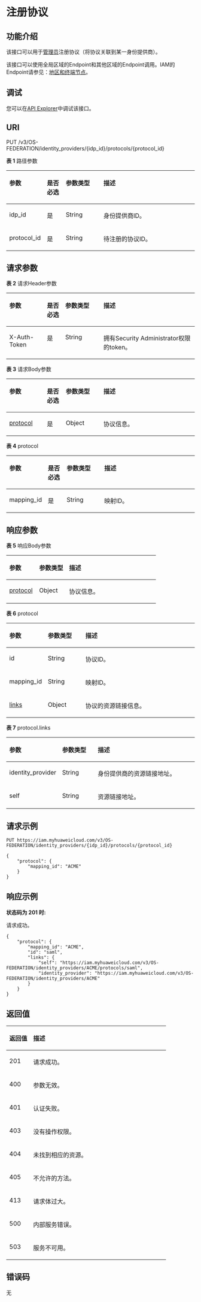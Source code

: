 # 注册协议<a name="iam_13_0404"></a>

## 功能介绍<a name="zh-cn_topic_0224276985_section034010528490"></a>

该接口可以用于[管理员](https://support.huaweicloud.com/usermanual-iam/iam_01_0001.html)注册协议（将协议关联到某一身份提供商）。

该接口可以使用全局区域的Endpoint和其他区域的Endpoint调用。IAM的Endpoint请参见：[地区和终端节点](https://developer.huaweicloud.com/endpoint?IAM)。

## 调试<a name="section14797152381520"></a>

您可以在[API Explorer](https://apiexplorer.developer.huaweicloud.com/apiexplorer/doc?product=IAM&api=KeystoneCreateProtocol)中调试该接口。

## URI<a name="zh-cn_topic_0224276985_section4341125219493"></a>

PUT /v3/OS-FEDERATION/identity\_providers/\{idp\_id\}/protocols/\{protocol\_id\}

**表 1**  路径参数

<a name="zh-cn_topic_0224276985_table1434215520495"></a>
<table><thead align="left"><tr id="zh-cn_topic_0224276985_row03422052184915"><th class="cellrowborder" valign="top" width="20%" id="mcps1.2.5.1.1"><p id="zh-cn_topic_0224276985_p834215215498"><a name="zh-cn_topic_0224276985_p834215215498"></a><a name="zh-cn_topic_0224276985_p834215215498"></a>参数</p>
</th>
<th class="cellrowborder" valign="top" width="10%" id="mcps1.2.5.1.2"><p id="zh-cn_topic_0224276985_p234320526492"><a name="zh-cn_topic_0224276985_p234320526492"></a><a name="zh-cn_topic_0224276985_p234320526492"></a>是否必选</p>
</th>
<th class="cellrowborder" valign="top" width="20%" id="mcps1.2.5.1.3"><p id="zh-cn_topic_0224276985_p1634345264914"><a name="zh-cn_topic_0224276985_p1634345264914"></a><a name="zh-cn_topic_0224276985_p1634345264914"></a>参数类型</p>
</th>
<th class="cellrowborder" valign="top" width="50%" id="mcps1.2.5.1.4"><p id="zh-cn_topic_0224276985_p10343135212495"><a name="zh-cn_topic_0224276985_p10343135212495"></a><a name="zh-cn_topic_0224276985_p10343135212495"></a>描述</p>
</th>
</tr>
</thead>
<tbody><tr id="zh-cn_topic_0224276985_row173423528492"><td class="cellrowborder" valign="top" width="20%" headers="mcps1.2.5.1.1 "><p id="zh-cn_topic_0224276985_p17343135214913"><a name="zh-cn_topic_0224276985_p17343135214913"></a><a name="zh-cn_topic_0224276985_p17343135214913"></a>idp_id</p>
</td>
<td class="cellrowborder" valign="top" width="10%" headers="mcps1.2.5.1.2 "><p id="zh-cn_topic_0224276985_p734475218490"><a name="zh-cn_topic_0224276985_p734475218490"></a><a name="zh-cn_topic_0224276985_p734475218490"></a>是</p>
</td>
<td class="cellrowborder" valign="top" width="20%" headers="mcps1.2.5.1.3 "><p id="zh-cn_topic_0224276985_p153444523493"><a name="zh-cn_topic_0224276985_p153444523493"></a><a name="zh-cn_topic_0224276985_p153444523493"></a>String</p>
</td>
<td class="cellrowborder" valign="top" width="50%" headers="mcps1.2.5.1.4 "><p id="zh-cn_topic_0224276985_p134475234912"><a name="zh-cn_topic_0224276985_p134475234912"></a><a name="zh-cn_topic_0224276985_p134475234912"></a>身份提供商ID。</p>
</td>
</tr>
<tr id="zh-cn_topic_0224276985_row133421152174919"><td class="cellrowborder" valign="top" width="20%" headers="mcps1.2.5.1.1 "><p id="zh-cn_topic_0224276985_p9344852194914"><a name="zh-cn_topic_0224276985_p9344852194914"></a><a name="zh-cn_topic_0224276985_p9344852194914"></a>protocol_id</p>
</td>
<td class="cellrowborder" valign="top" width="10%" headers="mcps1.2.5.1.2 "><p id="zh-cn_topic_0224276985_p153441152194914"><a name="zh-cn_topic_0224276985_p153441152194914"></a><a name="zh-cn_topic_0224276985_p153441152194914"></a>是</p>
</td>
<td class="cellrowborder" valign="top" width="20%" headers="mcps1.2.5.1.3 "><p id="zh-cn_topic_0224276985_p634512525498"><a name="zh-cn_topic_0224276985_p634512525498"></a><a name="zh-cn_topic_0224276985_p634512525498"></a>String</p>
</td>
<td class="cellrowborder" valign="top" width="50%" headers="mcps1.2.5.1.4 "><p id="zh-cn_topic_0224276985_p43455520492"><a name="zh-cn_topic_0224276985_p43455520492"></a><a name="zh-cn_topic_0224276985_p43455520492"></a>待注册的协议ID。</p>
</td>
</tr>
</tbody>
</table>

## 请求参数<a name="zh-cn_topic_0224276985_section123451552164914"></a>

**表 2**  请求Header参数

<a name="zh-cn_topic_0224276985_HeaderParameter"></a>
<table><thead align="left"><tr id="zh-cn_topic_0224276985_row1434614526497"><th class="cellrowborder" valign="top" width="20%" id="mcps1.2.5.1.1"><p id="zh-cn_topic_0224276985_p2346115219496"><a name="zh-cn_topic_0224276985_p2346115219496"></a><a name="zh-cn_topic_0224276985_p2346115219496"></a>参数</p>
</th>
<th class="cellrowborder" valign="top" width="9.700000000000001%" id="mcps1.2.5.1.2"><p id="zh-cn_topic_0224276985_p113465521496"><a name="zh-cn_topic_0224276985_p113465521496"></a><a name="zh-cn_topic_0224276985_p113465521496"></a>是否必选</p>
</th>
<th class="cellrowborder" valign="top" width="20.3%" id="mcps1.2.5.1.3"><p id="zh-cn_topic_0224276985_p16347852114916"><a name="zh-cn_topic_0224276985_p16347852114916"></a><a name="zh-cn_topic_0224276985_p16347852114916"></a>参数类型</p>
</th>
<th class="cellrowborder" valign="top" width="50%" id="mcps1.2.5.1.4"><p id="zh-cn_topic_0224276985_p15347165254919"><a name="zh-cn_topic_0224276985_p15347165254919"></a><a name="zh-cn_topic_0224276985_p15347165254919"></a>描述</p>
</th>
</tr>
</thead>
<tbody><tr id="zh-cn_topic_0224276985_row10346152184920"><td class="cellrowborder" valign="top" width="20%" headers="mcps1.2.5.1.1 "><p id="zh-cn_topic_0224276985_p1034805244912"><a name="zh-cn_topic_0224276985_p1034805244912"></a><a name="zh-cn_topic_0224276985_p1034805244912"></a>X-Auth-Token</p>
</td>
<td class="cellrowborder" valign="top" width="9.700000000000001%" headers="mcps1.2.5.1.2 "><p id="zh-cn_topic_0224276985_p6348152194910"><a name="zh-cn_topic_0224276985_p6348152194910"></a><a name="zh-cn_topic_0224276985_p6348152194910"></a>是</p>
</td>
<td class="cellrowborder" valign="top" width="20.3%" headers="mcps1.2.5.1.3 "><p id="zh-cn_topic_0224276985_p16349145211495"><a name="zh-cn_topic_0224276985_p16349145211495"></a><a name="zh-cn_topic_0224276985_p16349145211495"></a>String</p>
</td>
<td class="cellrowborder" valign="top" width="50%" headers="mcps1.2.5.1.4 "><p id="zh-cn_topic_0224276985_p20349175294919"><a name="zh-cn_topic_0224276985_p20349175294919"></a><a name="zh-cn_topic_0224276985_p20349175294919"></a>拥有Security Administrator权限的token。</p>
</td>
</tr>
</tbody>
</table>

**表 3**  请求Body参数

<a name="zh-cn_topic_0224276985_requestParameter"></a>
<table><thead align="left"><tr id="zh-cn_topic_0224276985_row163491752164917"><th class="cellrowborder" valign="top" width="20%" id="mcps1.2.5.1.1"><p id="zh-cn_topic_0224276985_p235010522496"><a name="zh-cn_topic_0224276985_p235010522496"></a><a name="zh-cn_topic_0224276985_p235010522496"></a>参数</p>
</th>
<th class="cellrowborder" valign="top" width="10%" id="mcps1.2.5.1.2"><p id="zh-cn_topic_0224276985_p43501452194918"><a name="zh-cn_topic_0224276985_p43501452194918"></a><a name="zh-cn_topic_0224276985_p43501452194918"></a>是否必选</p>
</th>
<th class="cellrowborder" valign="top" width="20%" id="mcps1.2.5.1.3"><p id="zh-cn_topic_0224276985_p73511152144919"><a name="zh-cn_topic_0224276985_p73511152144919"></a><a name="zh-cn_topic_0224276985_p73511152144919"></a>参数类型</p>
</th>
<th class="cellrowborder" valign="top" width="50%" id="mcps1.2.5.1.4"><p id="zh-cn_topic_0224276985_p335119521495"><a name="zh-cn_topic_0224276985_p335119521495"></a><a name="zh-cn_topic_0224276985_p335119521495"></a>描述</p>
</th>
</tr>
</thead>
<tbody><tr id="zh-cn_topic_0224276985_row193491552204918"><td class="cellrowborder" valign="top" width="20%" headers="mcps1.2.5.1.1 "><p id="zh-cn_topic_0224276985_p19351195214494"><a name="zh-cn_topic_0224276985_p19351195214494"></a><a name="zh-cn_topic_0224276985_p19351195214494"></a><a href="#zh-cn_topic_0224276985_request_Rq1343Protocol">protocol</a></p>
</td>
<td class="cellrowborder" valign="top" width="10%" headers="mcps1.2.5.1.2 "><p id="zh-cn_topic_0224276985_p103511520495"><a name="zh-cn_topic_0224276985_p103511520495"></a><a name="zh-cn_topic_0224276985_p103511520495"></a>是</p>
</td>
<td class="cellrowborder" valign="top" width="20%" headers="mcps1.2.5.1.3 "><p id="zh-cn_topic_0224276985_p1835175218493"><a name="zh-cn_topic_0224276985_p1835175218493"></a><a name="zh-cn_topic_0224276985_p1835175218493"></a>Object</p>
</td>
<td class="cellrowborder" valign="top" width="50%" headers="mcps1.2.5.1.4 "><p id="zh-cn_topic_0224276985_p123524524493"><a name="zh-cn_topic_0224276985_p123524524493"></a><a name="zh-cn_topic_0224276985_p123524524493"></a>协议信息。</p>
</td>
</tr>
</tbody>
</table>

**表 4**  protocol

<a name="zh-cn_topic_0224276985_request_Rq1343Protocol"></a>
<table><thead align="left"><tr id="zh-cn_topic_0224276985_row135285218498"><th class="cellrowborder" valign="top" width="20%" id="mcps1.2.5.1.1"><p id="zh-cn_topic_0224276985_p935335219499"><a name="zh-cn_topic_0224276985_p935335219499"></a><a name="zh-cn_topic_0224276985_p935335219499"></a>参数</p>
</th>
<th class="cellrowborder" valign="top" width="10%" id="mcps1.2.5.1.2"><p id="zh-cn_topic_0224276985_p635312525495"><a name="zh-cn_topic_0224276985_p635312525495"></a><a name="zh-cn_topic_0224276985_p635312525495"></a>是否必选</p>
</th>
<th class="cellrowborder" valign="top" width="20%" id="mcps1.2.5.1.3"><p id="zh-cn_topic_0224276985_p33535520491"><a name="zh-cn_topic_0224276985_p33535520491"></a><a name="zh-cn_topic_0224276985_p33535520491"></a>参数类型</p>
</th>
<th class="cellrowborder" valign="top" width="50%" id="mcps1.2.5.1.4"><p id="zh-cn_topic_0224276985_p1335416523496"><a name="zh-cn_topic_0224276985_p1335416523496"></a><a name="zh-cn_topic_0224276985_p1335416523496"></a>描述</p>
</th>
</tr>
</thead>
<tbody><tr id="zh-cn_topic_0224276985_row335245274911"><td class="cellrowborder" valign="top" width="20%" headers="mcps1.2.5.1.1 "><p id="zh-cn_topic_0224276985_p735410529498"><a name="zh-cn_topic_0224276985_p735410529498"></a><a name="zh-cn_topic_0224276985_p735410529498"></a>mapping_id</p>
</td>
<td class="cellrowborder" valign="top" width="10%" headers="mcps1.2.5.1.2 "><p id="zh-cn_topic_0224276985_p18354652124912"><a name="zh-cn_topic_0224276985_p18354652124912"></a><a name="zh-cn_topic_0224276985_p18354652124912"></a>是</p>
</td>
<td class="cellrowborder" valign="top" width="20%" headers="mcps1.2.5.1.3 "><p id="zh-cn_topic_0224276985_p1335485214496"><a name="zh-cn_topic_0224276985_p1335485214496"></a><a name="zh-cn_topic_0224276985_p1335485214496"></a>String</p>
</td>
<td class="cellrowborder" valign="top" width="50%" headers="mcps1.2.5.1.4 "><p id="zh-cn_topic_0224276985_p6354195213497"><a name="zh-cn_topic_0224276985_p6354195213497"></a><a name="zh-cn_topic_0224276985_p6354195213497"></a>映射ID。</p>
</td>
</tr>
</tbody>
</table>

## 响应参数<a name="zh-cn_topic_0224276985_section63547529493"></a>

**表 5**  响应Body参数

<a name="zh-cn_topic_0224276985_responseParameter"></a>
<table><thead align="left"><tr id="zh-cn_topic_0224276985_row16735194010494"><th class="cellrowborder" valign="top" width="20%" id="mcps1.2.4.1.1"><p id="zh-cn_topic_0224276985_p173534084911"><a name="zh-cn_topic_0224276985_p173534084911"></a><a name="zh-cn_topic_0224276985_p173534084911"></a>参数</p>
</th>
<th class="cellrowborder" valign="top" width="20%" id="mcps1.2.4.1.2"><p id="zh-cn_topic_0224276985_p673544012495"><a name="zh-cn_topic_0224276985_p673544012495"></a><a name="zh-cn_topic_0224276985_p673544012495"></a>参数类型</p>
</th>
<th class="cellrowborder" valign="top" width="60%" id="mcps1.2.4.1.3"><p id="zh-cn_topic_0224276985_p973684074910"><a name="zh-cn_topic_0224276985_p973684074910"></a><a name="zh-cn_topic_0224276985_p973684074910"></a>描述</p>
</th>
</tr>
</thead>
<tbody><tr id="zh-cn_topic_0224276985_row18735164019490"><td class="cellrowborder" valign="top" width="20%" headers="mcps1.2.4.1.1 "><p id="zh-cn_topic_0224276985_p97364409492"><a name="zh-cn_topic_0224276985_p97364409492"></a><a name="zh-cn_topic_0224276985_p97364409492"></a><a href="#zh-cn_topic_0224276985_response_Rs1341ProtocolsArritem">protocol</a></p>
</td>
<td class="cellrowborder" valign="top" width="20%" headers="mcps1.2.4.1.2 "><p id="zh-cn_topic_0224276985_p27367408499"><a name="zh-cn_topic_0224276985_p27367408499"></a><a name="zh-cn_topic_0224276985_p27367408499"></a>Object</p>
</td>
<td class="cellrowborder" valign="top" width="60%" headers="mcps1.2.4.1.3 "><p id="zh-cn_topic_0224276985_p1173610403492"><a name="zh-cn_topic_0224276985_p1173610403492"></a><a name="zh-cn_topic_0224276985_p1173610403492"></a>协议信息。</p>
</td>
</tr>
</tbody>
</table>

**表 6**  protocol

<a name="zh-cn_topic_0224276985_response_Rs1341ProtocolsArritem"></a>
<table><thead align="left"><tr id="zh-cn_topic_0224276985_row18133622174914"><th class="cellrowborder" valign="top" width="20%" id="mcps1.2.4.1.1"><p id="zh-cn_topic_0224276985_p1913411221497"><a name="zh-cn_topic_0224276985_p1913411221497"></a><a name="zh-cn_topic_0224276985_p1913411221497"></a>参数</p>
</th>
<th class="cellrowborder" valign="top" width="20%" id="mcps1.2.4.1.2"><p id="zh-cn_topic_0224276985_p1013422284913"><a name="zh-cn_topic_0224276985_p1013422284913"></a><a name="zh-cn_topic_0224276985_p1013422284913"></a>参数类型</p>
</th>
<th class="cellrowborder" valign="top" width="60%" id="mcps1.2.4.1.3"><p id="zh-cn_topic_0224276985_p9134722154914"><a name="zh-cn_topic_0224276985_p9134722154914"></a><a name="zh-cn_topic_0224276985_p9134722154914"></a>描述</p>
</th>
</tr>
</thead>
<tbody><tr id="zh-cn_topic_0224276985_row1133102214490"><td class="cellrowborder" valign="top" width="20%" headers="mcps1.2.4.1.1 "><p id="zh-cn_topic_0224276985_p1513413224497"><a name="zh-cn_topic_0224276985_p1513413224497"></a><a name="zh-cn_topic_0224276985_p1513413224497"></a>id</p>
</td>
<td class="cellrowborder" valign="top" width="20%" headers="mcps1.2.4.1.2 "><p id="zh-cn_topic_0224276985_p1613513220497"><a name="zh-cn_topic_0224276985_p1613513220497"></a><a name="zh-cn_topic_0224276985_p1613513220497"></a>String</p>
</td>
<td class="cellrowborder" valign="top" width="60%" headers="mcps1.2.4.1.3 "><p id="zh-cn_topic_0224276985_p213502215498"><a name="zh-cn_topic_0224276985_p213502215498"></a><a name="zh-cn_topic_0224276985_p213502215498"></a>协议ID。</p>
</td>
</tr>
<tr id="zh-cn_topic_0224276985_row21333224498"><td class="cellrowborder" valign="top" width="20%" headers="mcps1.2.4.1.1 "><p id="zh-cn_topic_0224276985_p813582210494"><a name="zh-cn_topic_0224276985_p813582210494"></a><a name="zh-cn_topic_0224276985_p813582210494"></a>mapping_id</p>
</td>
<td class="cellrowborder" valign="top" width="20%" headers="mcps1.2.4.1.2 "><p id="zh-cn_topic_0224276985_p151354225498"><a name="zh-cn_topic_0224276985_p151354225498"></a><a name="zh-cn_topic_0224276985_p151354225498"></a>String</p>
</td>
<td class="cellrowborder" valign="top" width="60%" headers="mcps1.2.4.1.3 "><p id="zh-cn_topic_0224276985_p2135122294911"><a name="zh-cn_topic_0224276985_p2135122294911"></a><a name="zh-cn_topic_0224276985_p2135122294911"></a>映射ID。</p>
</td>
</tr>
<tr id="zh-cn_topic_0224276985_row1613342210497"><td class="cellrowborder" valign="top" width="20%" headers="mcps1.2.4.1.1 "><p id="zh-cn_topic_0224276985_p12136192234918"><a name="zh-cn_topic_0224276985_p12136192234918"></a><a name="zh-cn_topic_0224276985_p12136192234918"></a><a href="#zh-cn_topic_0224276985_response_Rs1341ProtocolsArritemLinks">links</a></p>
</td>
<td class="cellrowborder" valign="top" width="20%" headers="mcps1.2.4.1.2 "><p id="zh-cn_topic_0224276985_p2013682220493"><a name="zh-cn_topic_0224276985_p2013682220493"></a><a name="zh-cn_topic_0224276985_p2013682220493"></a>Object</p>
</td>
<td class="cellrowborder" valign="top" width="60%" headers="mcps1.2.4.1.3 "><p id="zh-cn_topic_0224276985_p6136222114915"><a name="zh-cn_topic_0224276985_p6136222114915"></a><a name="zh-cn_topic_0224276985_p6136222114915"></a>协议的资源链接信息。</p>
</td>
</tr>
</tbody>
</table>

**表 7**  protocol.links

<a name="zh-cn_topic_0224276985_response_Rs1341ProtocolsArritemLinks"></a>
<table><thead align="left"><tr id="zh-cn_topic_0224276985_row913762217493"><th class="cellrowborder" valign="top" width="20%" id="mcps1.2.4.1.1"><p id="zh-cn_topic_0224276985_p8137172264914"><a name="zh-cn_topic_0224276985_p8137172264914"></a><a name="zh-cn_topic_0224276985_p8137172264914"></a>参数</p>
</th>
<th class="cellrowborder" valign="top" width="20%" id="mcps1.2.4.1.2"><p id="zh-cn_topic_0224276985_p19138162215499"><a name="zh-cn_topic_0224276985_p19138162215499"></a><a name="zh-cn_topic_0224276985_p19138162215499"></a>参数类型</p>
</th>
<th class="cellrowborder" valign="top" width="60%" id="mcps1.2.4.1.3"><p id="zh-cn_topic_0224276985_p10138822144920"><a name="zh-cn_topic_0224276985_p10138822144920"></a><a name="zh-cn_topic_0224276985_p10138822144920"></a>描述</p>
</th>
</tr>
</thead>
<tbody><tr id="zh-cn_topic_0224276985_row913710227497"><td class="cellrowborder" valign="top" width="20%" headers="mcps1.2.4.1.1 "><p id="zh-cn_topic_0224276985_p171387229495"><a name="zh-cn_topic_0224276985_p171387229495"></a><a name="zh-cn_topic_0224276985_p171387229495"></a>identity_provider</p>
</td>
<td class="cellrowborder" valign="top" width="20%" headers="mcps1.2.4.1.2 "><p id="zh-cn_topic_0224276985_p18138192212493"><a name="zh-cn_topic_0224276985_p18138192212493"></a><a name="zh-cn_topic_0224276985_p18138192212493"></a>String</p>
</td>
<td class="cellrowborder" valign="top" width="60%" headers="mcps1.2.4.1.3 "><p id="zh-cn_topic_0224276985_p713962294910"><a name="zh-cn_topic_0224276985_p713962294910"></a><a name="zh-cn_topic_0224276985_p713962294910"></a>身份提供商的资源链接地址。</p>
</td>
</tr>
<tr id="zh-cn_topic_0224276985_row51371422124915"><td class="cellrowborder" valign="top" width="20%" headers="mcps1.2.4.1.1 "><p id="zh-cn_topic_0224276985_p513962234917"><a name="zh-cn_topic_0224276985_p513962234917"></a><a name="zh-cn_topic_0224276985_p513962234917"></a>self</p>
</td>
<td class="cellrowborder" valign="top" width="20%" headers="mcps1.2.4.1.2 "><p id="zh-cn_topic_0224276985_p21391022114911"><a name="zh-cn_topic_0224276985_p21391022114911"></a><a name="zh-cn_topic_0224276985_p21391022114911"></a>String</p>
</td>
<td class="cellrowborder" valign="top" width="60%" headers="mcps1.2.4.1.3 "><p id="zh-cn_topic_0224276985_p914017227496"><a name="zh-cn_topic_0224276985_p914017227496"></a><a name="zh-cn_topic_0224276985_p914017227496"></a>资源链接地址。</p>
</td>
</tr>
</tbody>
</table>

## 请求示例<a name="zh-cn_topic_0224276985_section183641052154913"></a>

```
PUT https://iam.myhuaweicloud.com/v3/OS-FEDERATION/identity_providers/{idp_id}/protocols/{protocol_id}
```

```
{
    "protocol": {
        "mapping_id": "ACME"
    }
}
```

## 响应示例<a name="zh-cn_topic_0224276985_section123651952194911"></a>

**状态码为 201 时:**

请求成功。

```
{
    "protocol": {
        "mapping_id": "ACME",
        "id": "saml",
        "links": {
            "self": "https://iam.myhuaweicloud.com/v3/OS-FEDERATION/identity_providers/ACME/protocols/saml",
            "identity_provider": "https://iam.myhuaweicloud.com/v3/OS-FEDERATION/identity_providers/ACME"
        }
    }
}
```

## 返回值<a name="zh-cn_topic_0224276985_section16367175274915"></a>

<a name="zh-cn_topic_0224276985_table4322"></a>
<table><thead align="left"><tr id="zh-cn_topic_0224276985_row436735213496"><th class="cellrowborder" valign="top" width="15%" id="mcps1.1.3.1.1"><p id="zh-cn_topic_0224276985_p12368125211491"><a name="zh-cn_topic_0224276985_p12368125211491"></a><a name="zh-cn_topic_0224276985_p12368125211491"></a>返回值</p>
</th>
<th class="cellrowborder" valign="top" width="85%" id="mcps1.1.3.1.2"><p id="zh-cn_topic_0224276985_p236815521496"><a name="zh-cn_topic_0224276985_p236815521496"></a><a name="zh-cn_topic_0224276985_p236815521496"></a>描述</p>
</th>
</tr>
</thead>
<tbody><tr id="zh-cn_topic_0224276985_row2367195220496"><td class="cellrowborder" valign="top" width="15%" headers="mcps1.1.3.1.1 "><p id="zh-cn_topic_0224276985_p11368105210490"><a name="zh-cn_topic_0224276985_p11368105210490"></a><a name="zh-cn_topic_0224276985_p11368105210490"></a>201</p>
</td>
<td class="cellrowborder" valign="top" width="85%" headers="mcps1.1.3.1.2 "><p id="zh-cn_topic_0224276985_p1836815214497"><a name="zh-cn_topic_0224276985_p1836815214497"></a><a name="zh-cn_topic_0224276985_p1836815214497"></a>请求成功。</p>
</td>
</tr>
<tr id="zh-cn_topic_0224276985_row836715220496"><td class="cellrowborder" valign="top" width="15%" headers="mcps1.1.3.1.1 "><p id="zh-cn_topic_0224276985_p13369185244912"><a name="zh-cn_topic_0224276985_p13369185244912"></a><a name="zh-cn_topic_0224276985_p13369185244912"></a>400</p>
</td>
<td class="cellrowborder" valign="top" width="85%" headers="mcps1.1.3.1.2 "><p id="zh-cn_topic_0224276985_p1736985234910"><a name="zh-cn_topic_0224276985_p1736985234910"></a><a name="zh-cn_topic_0224276985_p1736985234910"></a>参数无效。</p>
</td>
</tr>
<tr id="zh-cn_topic_0224276985_row1736714526491"><td class="cellrowborder" valign="top" width="15%" headers="mcps1.1.3.1.1 "><p id="zh-cn_topic_0224276985_p1336955220492"><a name="zh-cn_topic_0224276985_p1336955220492"></a><a name="zh-cn_topic_0224276985_p1336955220492"></a>401</p>
</td>
<td class="cellrowborder" valign="top" width="85%" headers="mcps1.1.3.1.2 "><p id="zh-cn_topic_0224276985_p63697523491"><a name="zh-cn_topic_0224276985_p63697523491"></a><a name="zh-cn_topic_0224276985_p63697523491"></a>认证失败。</p>
</td>
</tr>
<tr id="zh-cn_topic_0224276985_row936765211497"><td class="cellrowborder" valign="top" width="15%" headers="mcps1.1.3.1.1 "><p id="zh-cn_topic_0224276985_p1736914527494"><a name="zh-cn_topic_0224276985_p1736914527494"></a><a name="zh-cn_topic_0224276985_p1736914527494"></a>403</p>
</td>
<td class="cellrowborder" valign="top" width="85%" headers="mcps1.1.3.1.2 "><p id="zh-cn_topic_0224276985_p11370195217494"><a name="zh-cn_topic_0224276985_p11370195217494"></a><a name="zh-cn_topic_0224276985_p11370195217494"></a>没有操作权限。</p>
</td>
</tr>
<tr id="zh-cn_topic_0224276985_row936720523493"><td class="cellrowborder" valign="top" width="15%" headers="mcps1.1.3.1.1 "><p id="zh-cn_topic_0224276985_p3370952204916"><a name="zh-cn_topic_0224276985_p3370952204916"></a><a name="zh-cn_topic_0224276985_p3370952204916"></a>404</p>
</td>
<td class="cellrowborder" valign="top" width="85%" headers="mcps1.1.3.1.2 "><p id="zh-cn_topic_0224276985_p33701524493"><a name="zh-cn_topic_0224276985_p33701524493"></a><a name="zh-cn_topic_0224276985_p33701524493"></a>未找到相应的资源。</p>
</td>
</tr>
<tr id="zh-cn_topic_0224276985_row18367452104918"><td class="cellrowborder" valign="top" width="15%" headers="mcps1.1.3.1.1 "><p id="zh-cn_topic_0224276985_p183701452144913"><a name="zh-cn_topic_0224276985_p183701452144913"></a><a name="zh-cn_topic_0224276985_p183701452144913"></a>405</p>
</td>
<td class="cellrowborder" valign="top" width="85%" headers="mcps1.1.3.1.2 "><p id="zh-cn_topic_0224276985_p1637017522496"><a name="zh-cn_topic_0224276985_p1637017522496"></a><a name="zh-cn_topic_0224276985_p1637017522496"></a>不允许的方法。</p>
</td>
</tr>
<tr id="zh-cn_topic_0224276985_row33676525496"><td class="cellrowborder" valign="top" width="15%" headers="mcps1.1.3.1.1 "><p id="zh-cn_topic_0224276985_p837155216498"><a name="zh-cn_topic_0224276985_p837155216498"></a><a name="zh-cn_topic_0224276985_p837155216498"></a>413</p>
</td>
<td class="cellrowborder" valign="top" width="85%" headers="mcps1.1.3.1.2 "><p id="zh-cn_topic_0224276985_p037114523490"><a name="zh-cn_topic_0224276985_p037114523490"></a><a name="zh-cn_topic_0224276985_p037114523490"></a>请求体过大。</p>
</td>
</tr>
<tr id="zh-cn_topic_0224276985_row736765216496"><td class="cellrowborder" valign="top" width="15%" headers="mcps1.1.3.1.1 "><p id="zh-cn_topic_0224276985_p73711521493"><a name="zh-cn_topic_0224276985_p73711521493"></a><a name="zh-cn_topic_0224276985_p73711521493"></a>500</p>
</td>
<td class="cellrowborder" valign="top" width="85%" headers="mcps1.1.3.1.2 "><p id="zh-cn_topic_0224276985_p1537118527499"><a name="zh-cn_topic_0224276985_p1537118527499"></a><a name="zh-cn_topic_0224276985_p1537118527499"></a>内部服务错误。</p>
</td>
</tr>
<tr id="zh-cn_topic_0224276985_row2368175214919"><td class="cellrowborder" valign="top" width="15%" headers="mcps1.1.3.1.1 "><p id="zh-cn_topic_0224276985_p183711352174915"><a name="zh-cn_topic_0224276985_p183711352174915"></a><a name="zh-cn_topic_0224276985_p183711352174915"></a>503</p>
</td>
<td class="cellrowborder" valign="top" width="85%" headers="mcps1.1.3.1.2 "><p id="zh-cn_topic_0224276985_p2372552204914"><a name="zh-cn_topic_0224276985_p2372552204914"></a><a name="zh-cn_topic_0224276985_p2372552204914"></a>服务不可用。</p>
</td>
</tr>
</tbody>
</table>

## 错误码<a name="zh-cn_topic_0224276985_section1837245274910"></a>

无

